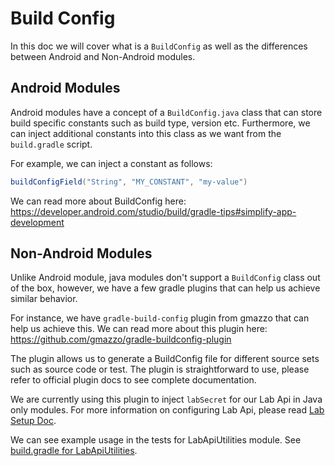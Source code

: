 # Build Config

In this doc we will cover what is a `BuildConfig` as well as the differences between Android and
Non-Android modules.

## Android Modules

Android modules have a concept of a `BuildConfig.java` class that can store build specific constants
such as build type, version etc. Furthermore, we can inject additional constants into this class as
we want from the `build.gradle` script.

For example, we can inject a constant as follows:

```java
buildConfigField("String", "MY_CONSTANT", "my-value")
```

We can read more about BuildConfig here: https://developer.android.com/studio/build/gradle-tips#simplify-app-development

## Non-Android Modules

Unlike Android module, java modules don't support a `BuildConfig` class out of the box, however, we
have a few gradle plugins that can help us achieve similar behavior.

For instance, we have `gradle-build-config` plugin from gmazzo that can help us achieve this. We
can read more about this plugin here: https://github.com/gmazzo/gradle-buildconfig-plugin

The plugin allows us to generate a BuildConfig file for different source sets such as source code or
test. The plugin is straightforward to use, please refer to official plugin docs to see complete
documentation.

We are currently using this plugin to inject `labSecret` for our Lab Api in Java only modules. For
more information on configuring Lab Api, please read [Lab Setup Doc](../Automation/labsetup.md).

We can see example usage in the tests for LabApiUtilities module.
See [build.gradle for LabApiUtilities](https://github.com/AzureAD/microsoft-authentication-library-common-for-android/blob/dev/LabApiUtilities/build.gradle).
